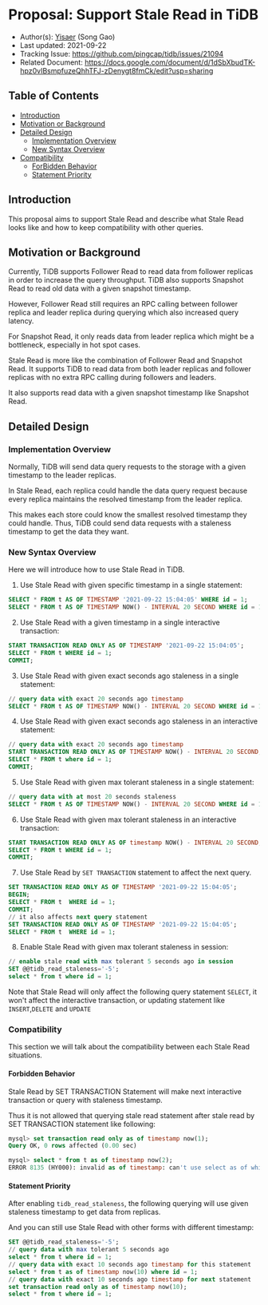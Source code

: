 # Proposal: Support Stale Read in TiDB

- Author(s): [Yisaer](https://github.com/Yisaer) (Song Gao)
- Last updated: 2021-09-22
- Tracking Issue: https://github.com/pingcap/tidb/issues/21094
- Related Document: https://docs.google.com/document/d/1dSbXbudTK-hpz0vIBsmpfuzeQhhTFJ-zDenygt8fmCk/edit?usp=sharing

## Table of Contents

* [Introduction](#introduction)
* [Motivation or Background](#motivation-or-background)
* [Detailed Design](#detailed-design)
    * [Implementation Overview](#implementation-overview)
    * [New Syntax Overview](#new-syntax-overview)
* [Compatibility](#compatibility)
    * [ForBidden Behavior](#forbidden-behavior)
    * [Statement Priority](#statement-priority)

## Introduction

This proposal aims to support Stale Read and describe what Stale Read looks like and how to keep compatibility with other queries.

## Motivation or Background

Currently, TiDB supports Follower Read to read data from follower replicas in order to increase the query throughput. TiDB also supports Snapshot Read to read old data with a given snapshot timestamp. 

However, Follower Read still requires an RPC calling between follower replica and leader replica during querying which also increased query latency. 

For Snapshot Read, it only reads data from leader replica which might be a bottleneck, especially in hot spot cases.

Stale Read is more like the combination of Follower Read and Snapshot Read. It supports TiDB to read data from both leader replicas and follower replicas with no extra RPC calling during followers and leaders. 

It also supports read data with a given snapshot timestamp like Snapshot Read.

## Detailed Design

### Implementation Overview

Normally, TiDB will send data query requests to the storage with a given timestamp to the leader replicas. 

In Stale Read, each replica could handle the data query request because every replica maintains the resolved timestamp from the leader replica. 

This makes each store could know the smallest resolved timestamp they could handle. Thus, TiDB could send data requests with a staleness timestamp to get the data they want.

### New Syntax Overview

Here we will introduce how to use Stale Read in TiDB. 

1. Use Stale Read with given specific timestamp in a single statement:

```sql
SELECT * FROM t AS OF TIMESTAMP '2021-09-22 15:04:05' WHERE id = 1;
SELECT * FROM t AS OF TIMESTAMP NOW() - INTERVAL 20 SECOND WHERE id = 1;
```

2. Use Stale Read with a given timestamp in a single interactive transaction:

```sql
START TRANSACTION READ ONLY AS OF TIMESTAMP '2021-09-22 15:04:05';
SELECT * FROM t WHERE id = 1;
COMMIT;
```

3. Use Stale Read with given exact seconds ago staleness in a single statement:

```sql
// query data with exact 20 seconds ago timestamp
SELECT * FROM t AS OF TIMESTAMP NOW() - INTERVAL 20 SECOND WHERE id = 1;
```

4. Use Stale Read with given exact seconds ago staleness in an interactive statement:

```sql
// query data with exact 20 seconds ago timestamp
START TRANSACTION READ ONLY AS OF TIMESTAMP NOW() - INTERVAL 20 SECOND;
SELECT * FROM t where id = 1;
COMMIT;
```

5. Use Stale Read with given max tolerant staleness in a single statement:

```sql
// query data with at most 20 seconds staleness
SELECT * FROM t AS OF TIMESTAMP NOW() - INTERVAL 20 SECOND WHERE id = 1;
```

6. Use Stale Read with given max tolerant staleness in an interactive transaction:

```sql
START TRANSACTION READ ONLY AS OF timestamp NOW() - INTERVAL 20 SECOND;
SELECT * FROM t WHERE id = 1;
COMMIT;
```

7. Use Stale Read by `SET TRANSACTION` statement to affect the next query.

```sql
SET TRANSACTION READ ONLY AS OF TIMESTAMP '2021-09-22 15:04:05';
BEGIN;
SELECT * FROM t  WHERE id = 1;
COMMIT;
// it also affects next query statement 
SET TRANSACTION READ ONLY AS OF TIMESTAMP '2021-09-22 15:04:05';
SELECT * FROM t  WHERE id = 1;
```

8. Enable Stale Read with given max tolerant staleness in session:

```sql
// enable stale read with max tolerant 5 seconds ago in session
SET @@tidb_read_staleness='-5';
select * from t where id = 1;
```

Note that Stale Read will only affect the following query statement `SELECT`, it won't affect the interactive transaction, or updating statement like `INSERT`,`DELETE` and `UPDATE`

### Compatibility

This section we will talk about the compatibility between each Stale Read situations.

#### Forbidden Behavior

Stale Read by SET TRANSACTION Statement will make next interactive transaction or query with staleness timestamp. 

Thus it is not allowed that querying stale read statement after stale read by SET TRANSACTION statement like following:

```sql
mysql> set transaction read only as of timestamp now(1);
Query OK, 0 rows affected (0.00 sec)

mysql> select * from t as of timestamp now(2);
ERROR 8135 (HY000): invalid as of timestamp: can't use select as of while already set transaction as of
```

#### Statement Priority 

After enabling `tidb_read_staleness`, the following querying will use given staleness timestamp to get data from replicas.

And you can still use Stale Read with other forms with different timestamp:

```sql
SET @@tidb_read_staleness='-5';
// query data with max tolerant 5 seconds ago
select * from t where id = 1;
// query data with exact 10 seconds ago timestamp for this statement
select * from t as of timestamp now(10) where id = 1;
// query data with exact 10 seconds ago timestamp for next statement
set transaction read only as of timestamp now(10);
select * from t where id = 1;
```

 

